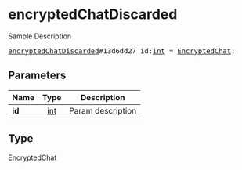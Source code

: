 # encryptedChatDiscarded

Sample Description

<pre>
<a href="../constructor/encryptedChatDiscarded.md">encryptedChatDiscarded</a>#13d6dd27 id:<a href="../type/int.md">int</a> = <a href="../type/EncryptedChat.md">EncryptedChat</a>;
</pre>

## Parameters

| Name | Type | Description |
|------|:----:|-------------|
| **id** | [int](../type/int.md) | Param description |

## Type

[EncryptedChat](../type/EncryptedChat.md)
